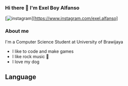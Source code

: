 ### Hi there 👋 I'm Exel Boy Alfanso

[![instagram](https://github.com/shikhar1020jais1/Git-Social/blob/master/Icons/Instagram.png (Instagram))][https://www.instagram.com/exel.alfanso]

### About me
I'm a Computer Science Student at University of Brawijaya
* I like to code and make games 
* I like rock music 🎸
* I love my dog
          
## Language 
<!--
**ExelCoeg/ExelCoeg** is a ✨ _special_ ✨ repository because its `README.md` (this file) appears on your GitHub profile.

Here are some ideas to get you started:

- 🔭 I’m currently working on ...
- 🌱 I’m currently learning ...
- 👯 I’m looking to collaborate on ...
- 🤔 I’m looking for help with ...
- 💬 Ask me about ...
- 📫 How to reach me: ...
- 😄 Pronouns: ...
- ⚡ Fun fact: ...
-->
